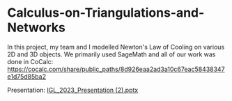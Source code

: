 # Calculus-on-Triangulations-and-Networks

In this project, my team and I modelled Newton's Law of Cooling on various 2D and 3D objects. We primarily used SageMath and all of our work was done in CoCalc: https://cocalc.com/share/public_paths/8d926eaa2ad3a10c67eac58438347e1d75d85ba2

Presentation: [IGL_2023_Presentation (2).pptx](https://github.com/eziCode/Calculus-on-Triangulations-and-Networks/files/14227218/IGL_2023_Presentation.2.pptx)
